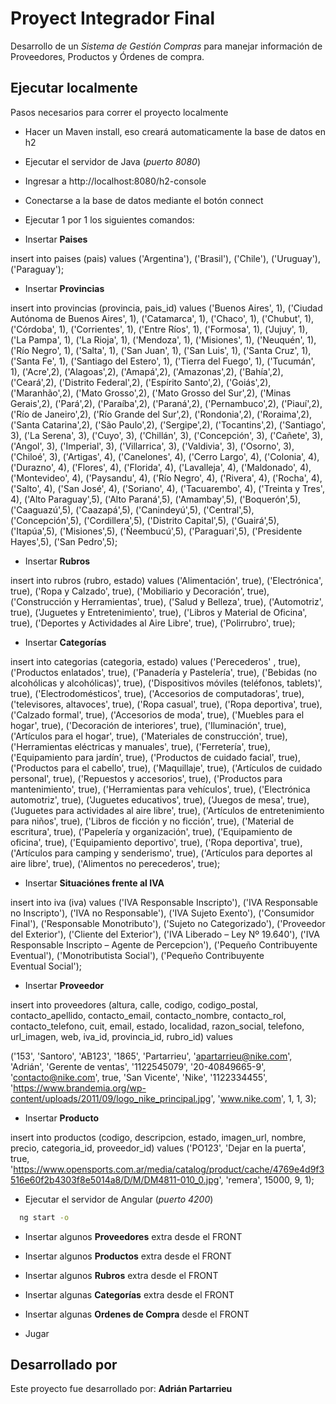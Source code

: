 # Proyect Integrador Final

Desarrollo de un *Sistema de Gestión Compras* para manejar información de Proveedores, Productos y Órdenes de compra.




## Ejecutar localmente

Pasos necesarios para correr el proyecto localmente

- Hacer un Maven install, eso creará automaticamente la base de datos en h2
  
- Ejecutar el servidor de Java (*puerto 8080*)

- Ingresar a http://localhost:8080/h2-console

- Conectarse a la base de datos mediante el botón connect

- Ejecutar 1 por 1 los siguientes comandos:

- Insertar **Paises**

insert into paises (pais) values
('Argentina'), 
('Brasil'), 
('Chile'), 
('Uruguay'), 
('Paraguay');

- Insertar **Provincias**

insert into provincias (provincia, pais_id) values
('Buenos Aires', 1),
('Ciudad Autónoma de Buenos Aires', 1),
('Catamarca', 1),
('Chaco', 1),
('Chubut', 1),
('Córdoba', 1),
('Corrientes', 1),
('Entre Ríos', 1),
('Formosa', 1),
('Jujuy', 1),
('La Pampa', 1),
('La Rioja', 1),
('Mendoza', 1),
('Misiones', 1),
('Neuquén', 1),
('Río Negro', 1),
('Salta', 1),
('San Juan', 1),
('San Luis', 1),
('Santa Cruz', 1),
('Santa Fe', 1),
('Santiago del Estero', 1),
('Tierra del Fuego', 1),
('Tucumán', 1),
('Acre',2),
('Alagoas',2),
('Amapá',2),
('Amazonas',2),
('Bahía',2),
('Ceará',2),
('Distrito Federal',2),
('Espírito Santo',2),
('Goiás',2),
('Maranhão',2),
('Mato Grosso',2),
('Mato Grosso del Sur',2),
('Minas Gerais',2),
('Pará',2),
('Paraíba',2),
('Paraná',2),
('Pernambuco',2),
('Piauí',2),
('Río de Janeiro',2),
('Río Grande del Sur',2),
('Rondonia',2),
('Roraima',2),
('Santa Catarina',2),
('São Paulo',2),
('Sergipe',2),
('Tocantins',2),
('Santiago', 3),
('La Serena', 3),
('Cuyo', 3),
('Chillán', 3),
('Concepción', 3),
('Cañete', 3),
('Angol', 3),
('Imperial', 3),
('Villarrica', 3),
('Valdivia', 3),
('Osorno', 3),
('Chiloé', 3),
('Artigas', 4),
('Canelones', 4),
('Cerro Largo', 4),
('Colonia', 4),
('Durazno', 4),
('Flores', 4),
('Florida', 4),
('Lavalleja', 4),
('Maldonado', 4),
('Montevideo', 4),
('Paysandu', 4),
('Río Negro', 4),
('Rivera', 4),
('Rocha', 4),
('Salto', 4),
('San José', 4),
('Soriano', 4),
('Tacuarembo', 4),
('Treinta y Tres', 4),
('Alto Paraguay',5),
('Alto Paraná',5),
('Amambay',5),
('Boquerón',5),
('Caaguazú',5),
('Caazapá',5),
('Canindeyú',5),
('Central',5),
('Concepción',5),
('Cordillera',5),
('Distrito Capital',5),
('Guairá',5),
('Itapúa',5),
('Misiones',5),
('Ñeembucú',5),
('Paraguari',5),
('Presidente Hayes',5),
('San Pedro',5);


- Insertar **Rubros**

insert into rubros (rubro, estado) values
('Alimentación', true),
('Electrónica', true),
('Ropa y Calzado', true),
('Mobiliario y Decoración', true),
('Construcción y Herramientas', true),
('Salud y Belleza', true),
('Automotriz', true),
('Juguetes y Entretenimiento', true),
('Libros y Material de Oficina', true),
('Deportes y Actividades al Aire Libre', true),
('Polirrubro', true);


- Insertar **Categorías**

insert into categorias (categoria, estado) values
('Perecederos' , true),
('Productos enlatados', true),
('Panadería y Pastelería', true),
('Bebidas (no alcohólicas y alcohólicas)', true),
('Dispositivos móviles (teléfonos, tablets)', true),
('Electrodomésticos', true),
('Accesorios de computadoras', true),
('televisores, altavoces', true),
('Ropa casual', true),
('Ropa deportiva', true),
('Calzado formal', true),
('Accesorios de moda', true),
('Muebles para el hogar', true),
('Decoración de interiores', true),
('Iluminación', true),
('Artículos para el hogar', true),
('Materiales de construcción', true),
('Herramientas eléctricas y manuales', true),
('Ferretería', true),
('Equipamiento para jardín', true),
('Productos de cuidado facial', true),
('Productos para el cabello', true),
('Maquillaje', true),
('Artículos de cuidado personal', true),
('Repuestos y accesorios', true),
('Productos para mantenimiento', true),
('Herramientas para vehículos', true),
('Electrónica automotriz', true),
('Juguetes educativos', true),
('Juegos de mesa', true),
('Juguetes para actividades al aire libre', true),
('Artículos de entretenimiento para niños', true),
('Libros de ficción y no ficción', true),
('Material de escritura', true),
('Papelería y organización', true),
('Equipamiento de oficina', true),
('Equipamiento deportivo', true),
('Ropa deportiva', true),
('Artículos para camping y senderismo', true),
('Artículos para deportes al aire libre', true),
('Alimentos no perecederos', true);


- Insertar **Situaciónes frente al IVA**

insert into iva (iva) values
('IVA Responsable Inscripto'),
('IVA Responsable no Inscripto'),
('IVA no Responsable'),
('IVA Sujeto Exento'),
('Consumidor Final'),
('Responsable Monotributo'),
('Sujeto no Categorizado'),
('Proveedor del Exterior'),
('Cliente del Exterior'),
('IVA Liberado – Ley Nº 19.640'),
('IVA Responsable Inscripto – Agente de Percepcion'),
('Pequeño Contribuyente Eventual'),
('Monotributista Social'),
('Pequeño Contribuyente Eventual Social');


- Insertar **Proveedor**

insert into proveedores (altura, calle, codigo, codigo_postal, contacto_apellido, contacto_email, contacto_nombre, contacto_rol, contacto_telefono, cuit, email, estado, localidad, razon_social, telefono, url_imagen, web, iva_id, provincia_id, rubro_id) values 

('153', 'Santoro', 'AB123', '1865', 'Partarrieu', 'apartarrieu@nike.com', 'Adrián', 'Gerente de ventas', '1122545079', '20-40849665-9', 'contacto@nike.com', true, 'San Vicente', 'Nike', '1122334455', 'https://www.brandemia.org/wp-content/uploads/2011/09/logo_nike_principal.jpg', 'www.nike.com', 1, 1, 3);


- Insertar **Producto**

insert into productos (codigo, descripcion, estado, imagen_url, nombre, precio, categoria_id, proveedor_id) values 
('PO123', 'Dejar en la puerta', true, 'https://www.opensports.com.ar/media/catalog/product/cache/4769e4d9f3516e60f2b4303f8e5014a8/D/M/DM4811-010_0.jpg', 'remera', 15000, 9, 1);

- Ejecutar el servidor de Angular (*puerto 4200*)

```bash
  ng start -o
```


- Insertar algunos **Proveedores** extra desde el FRONT
  
- Insertar algunos **Productos** extra desde el FRONT

- Insertar algunos **Rubros** extra desde el FRONT

- Insertar algunas **Categorías** extra desde el FRONT

- Insertar algunas **Ordenes de Compra** desde el FRONT

- Jugar

## Desarrollado por

Este proyecto fue desarrollado por: **Adrián Partarrieu**

